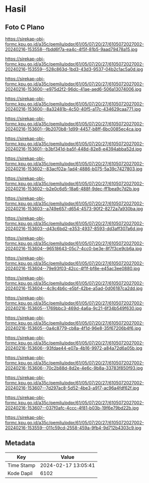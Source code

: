# Hasil

## Foto C Plano

https://sirekap-obj-formc.kpu.go.id/a35c/pemilu/pdpr/61/05/07/20/27/6105072027002-20240216-153558--fbdd6f7a-ea4c-4f5f-81b5-9aad79478a15.jpg

https://sirekap-obj-formc.kpu.go.id/a35c/pemilu/pdpr/61/05/07/20/27/6105072027002-20240216-153559--528c863d-1bd3-43d3-9537-04b2c1ac5a0d.jpg

https://sirekap-obj-formc.kpu.go.id/a35c/pemilu/pdpr/61/05/07/20/27/6105072027002-20240216-153600--e975d2f2-96dc-41ae-aed6-506a13074006.jpg

https://sirekap-obj-formc.kpu.go.id/a35c/pemilu/pdpr/61/05/07/20/27/6105072027002-20240216-153600--8a32481b-4c50-40f5-a17c-434629caa771.jpg

https://sirekap-obj-formc.kpu.go.id/a35c/pemilu/pdpr/61/05/07/20/27/6105072027002-20240216-153601--9b2070b8-1d99-4457-b8ff-6bc0085ec4ca.jpg

https://sirekap-obj-formc.kpu.go.id/a35c/pemilu/pdpr/61/05/07/20/27/6105072027002-20240216-153601--b3bf341d-ba5f-448d-82e8-e4394abba52d.jpg

https://sirekap-obj-formc.kpu.go.id/a35c/pemilu/pdpr/61/05/07/20/27/6105072027002-20240216-153602--83acf02a-1ad4-4886-b075-5a39c7427803.jpg

https://sirekap-obj-formc.kpu.go.id/a35c/pemilu/pdpr/61/05/07/20/27/6105072027002-20240216-153602--b2e0c6d5-18a6-488f-9dec-ff1bea9c7d2b.jpg

https://sirekap-obj-formc.kpu.go.id/a35c/pemilu/pdpr/61/05/07/20/27/6105072027002-20240216-153603--a749e657-d654-4573-90f2-8272a7a930ba.jpg

https://sirekap-obj-formc.kpu.go.id/a35c/pemilu/pdpr/61/05/07/20/27/6105072027002-20240216-153603--d43c6bd2-e353-4937-8593-dd3aff307a6d.jpg

https://sirekap-obj-formc.kpu.go.id/a35c/pemilu/pdpr/61/05/07/20/27/6105072027002-20240216-153604--96518643-05c7-4cc0-be3e-8f7f3ce9cb6a.jpg

https://sirekap-obj-formc.kpu.go.id/a35c/pemilu/pdpr/61/05/07/20/27/6105072027002-20240216-153604--79e93f03-42cc-4f1f-bf8e-e45ac3ee0880.jpg

https://sirekap-obj-formc.kpu.go.id/a35c/pemilu/pdpr/61/05/07/20/27/6105072027002-20240216-153604--4c9c4b6c-e5bf-42be-a5ad-0d06187ca2dd.jpg

https://sirekap-obj-formc.kpu.go.id/a35c/pemilu/pdpr/61/05/07/20/27/6105072027002-20240216-153605--1769bbc3-469d-4a6a-9c21-6f34b549f630.jpg

https://sirekap-obj-formc.kpu.go.id/a35c/pemilu/pdpr/61/05/07/20/27/6105072027002-20240216-153605--0a4c8779-cb8a-4f1d-96e8-35f67206b4f6.jpg

https://sirekap-obj-formc.kpu.go.id/a35c/pemilu/pdpr/61/05/07/20/27/6105072027002-20240216-153606--93fdae44-e07a-4b16-9972-a84a72d6a05b.jpg

https://sirekap-obj-formc.kpu.go.id/a35c/pemilu/pdpr/61/05/07/20/27/6105072027002-20240216-153606--70c2b88d-8d2e-4e6c-9b8a-33783f850f93.jpg

https://sirekap-obj-formc.kpu.go.id/a35c/pemilu/pdpr/61/05/07/20/27/6105072027002-20240216-153607--7d297ac8-5d52-4be3-a917-ac96a4fdf62f.jpg

https://sirekap-obj-formc.kpu.go.id/a35c/pemilu/pdpr/61/05/07/20/27/6105072027002-20240216-153607--037f0afc-4ccc-4f81-b03b-19f6e79bd22b.jpg

https://sirekap-obj-formc.kpu.go.id/a35c/pemilu/pdpr/61/05/07/20/27/6105072027002-20240216-153559--011c59cd-2558-459a-9fb4-9d712b4303c9.jpg


## Metadata

| Key        | Value               |
| ---------- | ------------------- |
| Time Stamp | 2024-02-17 13:05:41 |
| Kode Dapil | 6102                |



